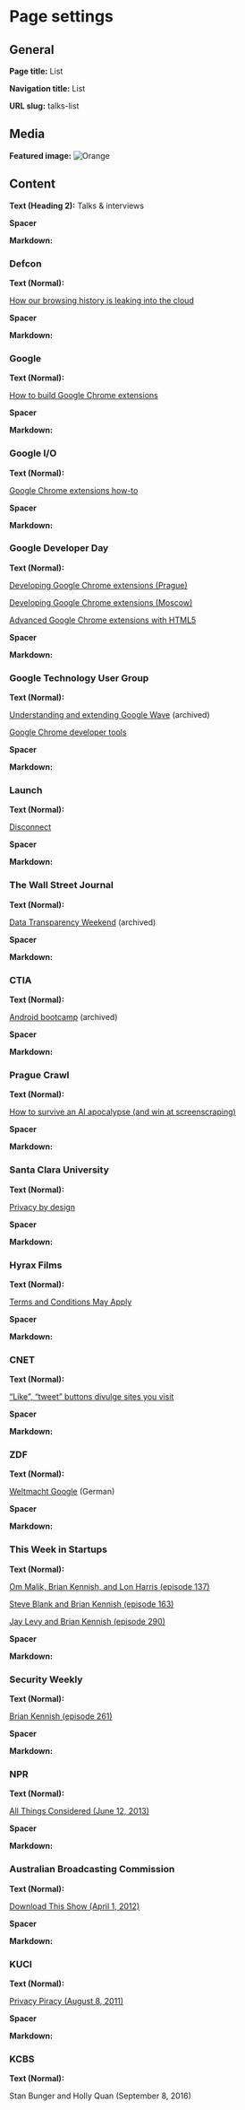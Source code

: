 # Page settings

## General

**Page title:** List

**Navigation title:** List

**URL slug:** talks-list

## Media

**Featured image:** ![Orange](orange.png)

## Content

**Text (Heading 2):** Talks & interviews

**Spacer**

**Markdown:**

<h3 id="defcon">Defcon</h3>

**Text (Normal):**

[How our browsing history is leaking into the cloud](https://www.youtube.com/watch?v=BK_E3Bjpe0E)

**Spacer**

**Markdown:**

<h3 id="google">Google</h3>

**Text (Normal):**

[How to build Google Chrome extensions](https://www.youtube.com/watch?v=e3McMaHvlBY)

**Spacer**

**Markdown:**

<h3 id="google-io">Google I/O</h3>

**Text (Normal):**

[Google Chrome extensions how-to](https://www.youtube.com/watch?v=iVSR6gufMXI)

**Spacer**

**Markdown:**

<h3 id="gdd">Google Developer Day</h3>

**Text (Normal):**

[Developing Google Chrome extensions (Prague)](https://www.youtube.com/watch?v=-N_EpuoZmaw)

[Developing Google Chrome extensions (Moscow)](https://www.youtube.com/watch?v=sO1FujZDT0s)

[Advanced Google Chrome extensions with HTML5](https://www.youtube.com/watch?v=la4sIw-G4Kc)

**Spacer**

**Markdown:**

<h3 id="gtug">Google Technology User Group</h3>

**Text (Normal):**

[Understanding and extending Google Wave](https://web.archive.org/web/20160605172143/https://www.youtube.com/watch?v=_jw7m4N6klM)
(archived)

[Google Chrome developer tools](https://www.youtube.com/watch?v=MGu6zBecdgg&list=PLBF1418BE97789F65)

**Spacer**

**Markdown:**

<h3 id="launch">Launch</h3>

**Text (Normal):**

[Disconnect](https://www.youtube.com/watch?v=oLA-LxV4OT0)

**Spacer**

**Markdown:**

<h3 id="wsj">The Wall Street Journal</h3>

**Text (Normal):**

[Data Transparency Weekend](https://web.archive.org/web/20140717022836/https://datatransparency.wsj.com/)
(archived)

**Spacer**

**Markdown:**

<h3 id="ctia">CTIA</h3>

**Text (Normal):**

[Android bootcamp](https://web.archive.org/web/20110215222303/https://blog.android-android.net/2010/10/03/android-bootcamp-at-ctia-agenda/)
(archived)

**Spacer**

**Markdown:**

<h3 id="prague-crawl">Prague Crawl</h3>

**Text (Normal):**

[How to survive an AI apocalypse (and win at screenscraping)](https://www.youtube.com/watch?v=uXAmmkQd430)

**Spacer**

**Markdown:**

<h3 id="scu">Santa Clara University</h3>

**Text (Normal):**

[Privacy by design](https://www.scu.edu/ethics/focus-areas/internet-ethics/resources/privacy-by-design/)

**Spacer**

**Markdown:**

<h3 id="hyrax">Hyrax Films</h3>

**Text (Normal):**

[Terms and Conditions May Apply](https://tacma.net/)

**Spacer**

**Markdown:**

<h3 id="cnet">CNET</h3>

**Text (Normal):**

[“Like”, “tweet” buttons divulge sites you visit](https://www.cnet.com/videos/like-tweet-buttons-divulge-sites-you-visit/)

**Spacer**

**Markdown:**

<h3 id="zdf">ZDF</h3>

**Text (Normal):**

[Weltmacht Google](https://presseportal.zdf.de/pressemappe/mappe/zeige/Special/wiso-dokumentation-weltmacht-google/)
(German)

**Spacer**

**Markdown:**

<h3 id="twist">This Week in Startups</h3>

**Text (Normal):**

[Om Malik, Brian Kennish, and Lon Harris (episode 137)](https://thisweekinstartups.com/news-roundtable-panel-on-this-week-in-startups-137/)

[Steve Blank and Brian Kennish (episode 163)](https://thisweekinstartups.com/news-roundtable-with-steve-blank-and-brian-kennish-on-this-week-in-startups-163/)

[Jay Levy and Brian Kennish (episode 290)](https://thisweekinstartups.com/news-panel-with-jay-levy-and-brian-kennish-twist-290/)

**Spacer**

**Markdown:**

<h3 id="security-weekly">Security Weekly</h3>

**Text (Normal):**

[Brian Kennish (episode 261)](https://securityweekly.com/shows/security-weekly-security-weekly-epi-220)

**Spacer**

**Markdown:**

<h3 id="npr">NPR</h3>

**Text (Normal):**

[All Things Considered (June 12, 2013)](https://www.npr.org/templates/story/story.php?storyId=191070342)

**Spacer**

**Markdown:**

<h3 id="abc">Australian Broadcasting Commission</h3>

**Text (Normal):**

[Download This Show (April 1, 2012)](https://www.abc.net.au/radionational/programs/downloadthisshow/ep10/3925598)

**Spacer**

**Markdown:**

<h3 id="kuci">KUCI</h3>

**Text (Normal):**

[Privacy Piracy (August 8, 2011)](https://www.kuci.org/privacypiracy/2011Archive.html#08_08_11)

**Spacer**

**Markdown:**

<h3 id="kcbs">KCBS</h3>

**Text (Normal):**

Stan Bunger and Holly Quan (September 8, 2016)
